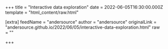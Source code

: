 
+++
title = "Interactive data exploration"
date = 2022-06-05T16:30:00.000Z
template = "html_content/raw.html"

[extra]
feedName = "andersource"
author = "andersource"
originalLink = "andersource.github.io/2022/06/05/interactive-data-exploration.html"
raw = ""

+++

